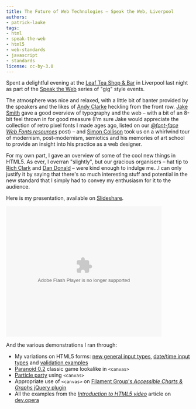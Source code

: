 ```yaml
---
title: The Future of Web Technologies — Speak the Web, Liverpool
authors:
- patrick-lauke
tags:
- html
- speak-the-web
- html5
- web-standards
- javascript
- standards
license: cc-by-3.0
---
```


<p>Spent a delightful evening at the <a href="http://www.thisisleaf.co.uk/">Leaf Tea Shop &amp; Bar</a> in Liverpool last night as part of the <a href="http://speaktheweb.org/">Speak the Web</a> series of &quot;gig&quot; style events.</p>
<p>The atmosphere was nice and relaxed, with a little bit of banter provided by the speakers and the likes of <a href="http://www.stuffandnonsense.co.uk/">Andy Clarke</a> heckling from the front row. <a href="http://www.systemerror.co.uk/">Jake Smith</a> gave a good overview of typography and the web – with a bit of an 8-bit feel thrown in for good measure (I&#39;m sure Jake would appreciate the collection of retro pixel fonts I made ages ago, listed on our <a href="http://my.opera.com/ODIN/blog/font-face-web-fonts-resources"><cite>@font-face Web Fonts resources</cite></a> post) – and <a href="http://colly.com/">Simon Collison</a> took us on a whirlwind tour of modernism, post-modernism, semiotics and his memories of art school to provide an insight into his practice as a web designer.</p>
<p>For my own part, I gave an overview of some of the cool new things in HTML5. As ever, I overran &quot;slightly&quot;, but our gracious organisers – hat tip to <a href="http://richclarkdesign.com/">Rich Clark</a> and <a href="http://hereinthehive.com/">Dan Donald</a> – were kind enough to indulge me...I can only justify it by saying that there&#39;s so much interesting stuff and potential in the new standard that I simply had to convey my enthusiasm for it to the audience.</p>
<p>Here is my presentation, available on <a href="http://www.slideshare.net/redux/speak-the-web-15022010">Slideshare</a>.</p>
<object width="425" height="355"><param name="movie" value="http://static.slidesharecdn.com/swf/ssplayer2.swf?doc=speaktheweb15-02-2010-100215074929-phpapp02&amp;stripped_title=speak-the-web-15022010" /><param name="allowFullScreen" value="true" /><param name="allowScriptAccess" value="never" /><embed src="http://static.slidesharecdn.com/swf/ssplayer2.swf?doc=speaktheweb15-02-2010-100215074929-phpapp02&amp;stripped_title=speak-the-web-15022010" type="application/x-shockwave-flash" allowfullscreen="true" width="425" height="355" allowscriptaccess="never" /></object>
<p>And the various demonstrations I ran through:</p>
<ul>
<li>My variations on HTML5 forms: <a href="http://people.opera.com/patrickl/experiments/forms/newtypes">new general input types</a>, <a href="http://people.opera.com/patrickl/experiments/forms/date-time">date/time input types</a> and <a href="http://people.opera.com/patrickl/experiments/forms/validation">validation examples</a></li>
<li><a href="http://www.splintered.co.uk/experiments/archives/paranoid_0.2/">Paranoid 0.2</a> classic game lookalike in <code>&lt;canvas&gt;</code></li>
<li><a href="http://people.opera.com/patrickl/experiments/canvas/particle/2/">Particle party</a> using <code>&lt;canvas&gt;</code></li>
<li>Appropriate use of <code>&lt;canvas&gt;</code> on <a href="http://www.filamentgroup.com/lab/jquery_visualize_plugin_accessible_charts_graphs_from_tables_html5_canvas/">Filament Group&#39;s <cite>Accessible Charts &amp; Graphs</cite> jQuery plugin</a></li>
<li>All the examples from the <a href="https://dev.opera.com/articles/view/introduction-html5-video/"><cite>Introduction to HTML5 video</cite></a> article on <a href="https://dev.opera.com">dev.opera</a></li>
</ul>
